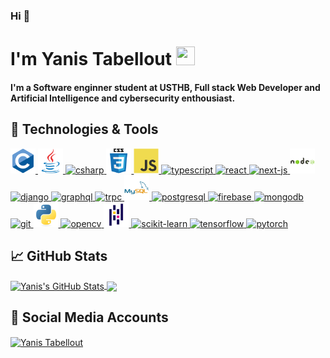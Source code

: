 ### Hi 👋
# I'm Yanis Tabellout <img src="https://raw.githubusercontent.com/MartinHeinz/MartinHeinz/master/wave.gif" width="30px" height="30px" />

#### I'm a Software enginner student at USTHB, Full stack Web Developer and Artificial Intelligence and cybersecurity enthousiast.

## 🔧 Technologies & Tools
<p align="left">
    <a href="https://www.cprogramming.com/" target="_blank" rel="noreferrer"> 
        <img src="https://raw.githubusercontent.com/devicons/devicon/master/icons/c/c-original.svg" alt="c" width="40" height="40"/> 
    </a>
    <a href="https://www.java.com" target="_blank" rel="noreferrer"> 
        <img src="https://raw.githubusercontent.com/devicons/devicon/master/icons/java/java-original.svg" alt="java" width="40" height="40"/> 
    </a> 
    <a href="https://www.w3schools.com/html/" target="_blank" rel="noreferrer"> 
        <img src="https://svg-files.pixelied.com/68248b17-19d6-4412-aa0d-8fc79d2c89b4/pixelied-hi.svg" alt="csharp" width="40" height="40"/> 
    </a> 
    <a href="https://www.w3schools.com/css/" target="_blank" rel="noreferrer"> 
        <img src="https://raw.githubusercontent.com/devicons/devicon/master/icons/css3/css3-original-wordmark.svg" alt="css3" width="40" height="40"/> 
    </a>
    <a href="https://developer.mozilla.org/en-US/docs/Web/JavaScript" target="_blank" rel="noreferrer"> 
        <img src="https://raw.githubusercontent.com/devicons/devicon/master/icons/javascript/javascript-original.svg" alt="javascript" width="40" height="40"/> 
    </a>  
    <a href="https://www.typescriptlang.org" target="_blank" rel="noreferrer"> 
        <img src="https://cdn.worldvectorlogo.com/logos/typescript.svg" alt="typescript" width="40" height="40"/> 
    </a>
    <a href="https://react.dev" target="_blank" rel="noreferrer"> 
        <img src="https://upload.wikimedia.org/wikipedia/commons/a/a7/React-icon.svg" alt="react" width="40" height="40"/> 
    </a>   
    <a href="https://nextjs.org" target="_blank" rel="noreferrer"> 
        <img src="https://www.svgrepo.com/show/354113/nextjs-icon.svg" alt="next-js" width="40" height="40"/> 
    </a>   
    <a href="https://nodejs.org" target="_blank" rel="noreferrer"> 
        <img src="https://raw.githubusercontent.com/devicons/devicon/master/icons/nodejs/nodejs-original-wordmark.svg" alt="nodejs" width="40" height="40"/> 
    </a> 
    <a href="https://www.djangoproject.com" target="_blank" rel="noreferrer"> 
        <img src="https://cdn.worldvectorlogo.com/logos/django.svg" alt="django" width="40" height="40"/> 
    </a> 
    <a href="https://graphql.org" target="_blank" rel="noreferrer"> 
        <img src="https://www.vectorlogo.zone/logos/graphql/graphql-icon.svg" alt="graphql" width="40" height="40"/> 
    </a> 
    <a href="https://trpc.io" target="_blank" rel="noreferrer"> 
        <img src="https://seeklogo.com/images/T/trpc-logo-741E01B855-seeklogo.com.png" alt="trpc" width="40" height="40"/> 
    </a> 
    <a href="https://www.mysql.com/" target="_blank" rel="noreferrer"> 
        <img src="https://raw.githubusercontent.com/devicons/devicon/master/icons/mysql/mysql-original-wordmark.svg" alt="mysql" width="40" height="40"/> 
    </a> 
    <a href="https://www.postgresql.org" target="_blank" rel="noreferrer"> 
        <img src="https://www.vectorlogo.zone/logos/postgresql/postgresql-icon.svg" alt="postgresql" width="40" height="40"/> 
    </a> 
    <a href="https://firebase.google.com/" target="_blank" rel="noreferrer"> 
        <img src="https://www.vectorlogo.zone/logos/firebase/firebase-icon.svg" alt="firebase" width="40" height="40"/> 
    </a> 
    <a href="https://www.mongodb.com" target="_blank" rel="noreferrer"> 
        <img src="https://www.vectorlogo.zone/logos/mongodb/mongodb-icon.svg" alt="mongodb" width="40" height="40"/> 
    </a> 
    <a href="https://git-scm.com/" target="_blank" rel="noreferrer"> 
        <img src="https://www.vectorlogo.zone/logos/git-scm/git-scm-icon.svg" alt="git" width="40" height="40"/> 
    </a>   
    <a href="https://www.python.org" target="_blank" rel="noreferrer"> 
        <img src="https://raw.githubusercontent.com/devicons/devicon/master/icons/python/python-original.svg" alt="python" width="40" height="40"/> 
    </a> 
    <a href="https://opencv.org/" target="_blank" rel="noreferrer"> 
        <img src="https://www.vectorlogo.zone/logos/opencv/opencv-icon.svg" alt="opencv" width="40" height="40"/> 
    </a>  
    <a href="https://pandas.pydata.org/" target="_blank" rel="noreferrer"> 
        <img src="https://raw.githubusercontent.com/devicons/devicon/2ae2a900d2f041da66e950e4d48052658d850630/icons/pandas/pandas-original.svg" alt="pandas" width="40" height="40"/> 
    </a> 
    <a href="https://scikit-learn.org/stable/" target="_blank" rel="noreferrer"> 
        <img src="https://logosdownload.com/logo/scikit-learn-logo.svg" alt="scikit-learn" width="40" height="40"/> 
    </a> 
    <a href="https://www.tensorflow.org" target="_blank" rel="noreferrer"> 
        <img src="https://www.vectorlogo.zone/logos/tensorflow/tensorflow-icon.svg" alt="tensorflow" width="40" height="40"/> 
    </a> 
    <a href="https://pytorch.org/" target="_blank" rel="noreferrer"> 
        <img src="https://www.vectorlogo.zone/logos/pytorch/pytorch-icon.svg" alt="pytorch" width="40" height="40"/> 
    </a> 
</p>

## &#x1f4c8; GitHub Stats

<a href="https://github.com/Yanis540/Yanis540.git">
  <img align="center" src="https://github-readme-stats-qtox63kfj-yanis540.vercel.app/api?username=Yanis540&hide_border=true&count_private=true&show_icons=true&theme=gotham" alt="Yanis's GitHub Stats" />
</a>
<a href="https://github.com/Yanis540/Yanis.git">
  <img align="center" src="https://github-readme-stats-qtox63kfj-yanis540.vercel.app/api/top-langs/?username=Yanis540&hide_border=true&count_private=true&show_icons=true&theme=gotham&langs_count=3" />
</a>


## 📲 Social Media Accounts

<p align="left">
    <a href="https://www.linkedin.com/in/yanis-tabellout-323a64254/" target="blank">
        <img align="center" src="https://raw.githubusercontent.com/rahuldkjain/github-profile-readme-generator/master/src/images/icons/Social/linked-in-alt.svg" alt="Yanis Tabellout" height="30" width="40" />
    </a>
</p>

<!--
**Yanis540/Yanis540** is a ✨ _special_ ✨ repository because its `README.md` (this file) appears on your GitHub profile.

Here are some ideas to get you started:

- 🔭 I’m currently working on ...
- 🌱 I’m currently learning ...
- 👯 I’m looking to collaborate on ...
- 🤔 I’m looking for help with ...
- 💬 Ask me about ...
- 📫 How to reach me: ...
- 😄 Pronouns: ...
- ⚡ Fun fact: ...
-->
